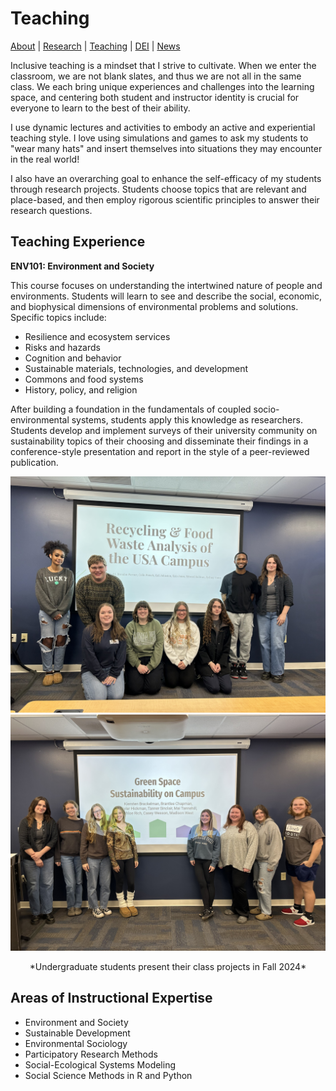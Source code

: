 # Teaching
[About](https://shswinea.github.io/) | [Research](/research.md) | [Teaching](/teaching.md) | [DEI](/dei.md) | [News](/news.md)

Inclusive teaching is a mindset that I strive to cultivate. When we enter the classroom, we are not blank slates, and thus we are not all in the same class. We each bring unique experiences and challenges into the learning space, and centering both student and instructor identity is crucial for everyone to learn to the best of their ability.

I use dynamic lectures and activities to embody an active and experiential teaching style. I love using simulations and games to ask my students to "wear many hats" and insert themselves into situations they may encounter in the real world!

I also have an overarching goal to enhance the self-efficacy of my students through research projects. Students choose topics that are relevant and place-based, and then employ rigorous scientific principles to answer their research questions.

## Teaching Experience

**ENV101: Environment and Society**

This course focuses on understanding the intertwined nature of people and environments. Students will learn to see and describe the social, economic, and biophysical dimensions of environmental problems and solutions. Specific topics include:

* Resilience and ecosystem services
* Risks and hazards
* Cognition and behavior
* Sustainable materials, technologies, and development
* Commons and food systems
* History, policy, and religion

After building a foundation in the fundamentals of coupled socio-environmental systems, students apply this knowledge as researchers. Students develop and implement surveys of their university community on sustainability topics of their choosing and disseminate their findings in a conference-style presentation and report in the style of a peer-reviewed publication.

![Class 1](asset/class1.jpg)
![Class 2](asset/class2.jpg)
<p style="text-align: center;">*Undergraduate students present their class projects in Fall 2024*</p>


## Areas of Instructional Expertise

- Environment and Society
- Sustainable Development
- Environmental Sociology
- Participatory Research Methods
- Social-Ecological Systems Modeling
- Social Science Methods in R and Python

